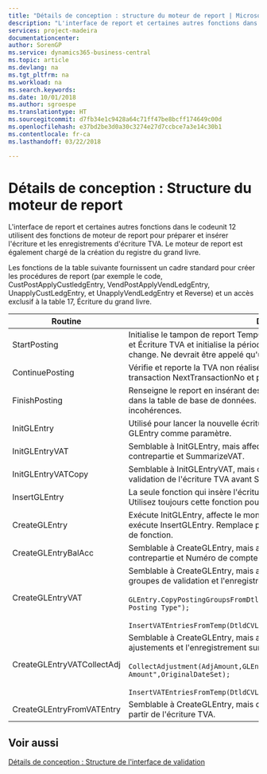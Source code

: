 ```yaml
---
title: "Détails de conception : structure du moteur de report | Microsoft Docs"
description: "L'interface de report et certaines autres fonctions dans le codeunit 12 utilisent des fonctions de moteur de report pour préparer et insérer l'écriture et les enregistrements d'écriture TVA. Le moteur de report est également chargé de la création du registre du grand livre."
services: project-madeira
documentationcenter: 
author: SorenGP
ms.service: dynamics365-business-central
ms.topic: article
ms.devlang: na
ms.tgt_pltfrm: na
ms.workload: na
ms.search.keywords: 
ms.date: 10/01/2018
ms.author: sgroespe
ms.translationtype: HT
ms.sourcegitcommit: d7fb34e1c9428a64c71ff47be8bcff174649c00d
ms.openlocfilehash: e37bd2be3d0a30c3274e27d7ccbce7a3e14c30b1
ms.contentlocale: fr-ca
ms.lasthandoff: 03/22/2018

---
```

# <a name="design-details-posting-engine-structure"></a>Détails de conception : Structure du moteur de report
L'interface de report et certaines autres fonctions dans le codeunit 12 utilisent des fonctions de moteur de report pour préparer et insérer l'écriture et les enregistrements d'écriture TVA. Le moteur de report est également chargé de la création du registre du grand livre.  
  
 Les fonctions de la table suivante fournissent un cadre standard pour créer les procédures de report (par exemple le code, CustPostApplyCustledgEntry, VendPostApplyVendLedgEntry, UnapplyCustLedgEntry, et UnapplyVendLedgEntry et Reverse) et un accès exclusif à la table 17, Écriture du grand livre.  
  
|Routine|Description|  
|-------------|---------------------------------------|  
|StartPosting|Initialise le tampon de report TempGLEntryBuf, verrouille les tables Écriture GL et Écriture TVA et initialise la période comptable, le registre GL et le taux de change. Ne devrait être appelé qu'une fois, alors NextEntryNo est 0.|  
|ContinuePosting|Vérifie et reporte la TVA non réalisée pour le précédent incrément de transaction NextTransactionNo et prépare le report de la ligne suivante.|  
|FinishPosting|Renseigne le report en insérant des écritures à partir d'un tampon temporaire dans la table de base de données. Toujours utilisé avec StartPosting. Vérifie les incohérences.|  
|InitGLEntry|Utilisé pour lancer la nouvelle écriture pour Ligne journal général. Retourne GLEntry comme paramètre.|  
|InitGLEntryVAT|Semblable à InitGLEntry, mais affecte également Numéro de compte contrepartie et SummarizeVAT.|  
|InitGLEntryVATCopy|Semblable à InitGLEntryVAT, mais copie également les données des groupes de validation de l'écriture TVA avant SummarizeVAT.|  
|InsertGLEntry|La seule fonction qui insère l'écriture dans la table TempGLEntryBuf globale. Utilisez toujours cette fonction pour insérer.|  
|CreateGLEntry|Exécute InitGLEntry, affecte le montant des devises supplémentaires, puis exécute InsertGLEntry. Remplace plusieurs lignes de code avec un seul appel de fonction.|  
|CreateGLEntryBalAcc|Semblable à CreateGLEntry, mais affecte également Type de compte contrepartie et Numéro de compte contrepartie.|  
|CreateGLEntryVAT|Semblable à CreateGLEntry, mais avec le traitement supplémentaire pour les groupes de validation et l'enregistrement sur un tampon TVA temporaire :<br /><br /> `GLEntry.CopyPostingGroupsFromDtldCVBuf(DtldCVLedgEntryBuf,GenJnlLine."Gen. Posting Type");`<br /><br /> `InsertVATEntriesFromTemp(DtldCVLedgEntryBuf,GLEntry);`|  
|CreateGLEntryVATCollectAdj|Semblable à CreateGLEntry, mais avec la collection supplémentaire des ajustements et l'enregistrement sur un tampon TVA temporaire :<br /><br /> `CollectAdjustment(AdjAmount,GLEntry.Amount,GLEntry."Additional-Currency Amount",OriginalDateSet);`<br /><br /> `InsertVATEntriesFromTemp(DtldCVLedgEntryBuf,GLEntry);`|  
|CreateGLEntryFromVATEntry|Semblable à CreateGLEntry, mais copie également les groupes de validation à partir de l'écriture TVA.|  
  
## <a name="see-also"></a>Voir aussi  
 [Détails de conception : Structure de l'interface de validation](design-details-posting-interface-structure.md)

